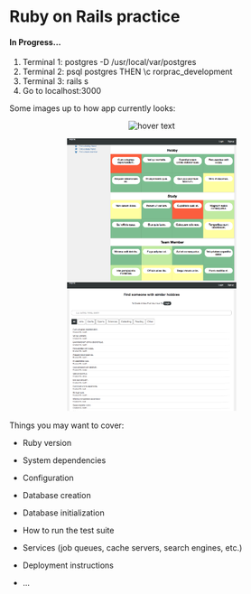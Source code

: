 # Ruby on Rails practice

#### In Progress...
1. Terminal 1: postgres -D /usr/local/var/postgres
2. Terminal 2: psql postgres THEN \c rorprac_development
3. Terminal 3: rails s
4. Go to localhost:3000

Some images up to how app currently looks:

<p align="center">
  <img src="svg1.png" width="650" title="hover text">
</p>

<p align="center">
  <img src="/app/assets/images/img-1.png" width="300" title="hover text">
  <img src="/app/assets/images/img-2.png" width="300" title="hover text">
</p>

Things you may want to cover:

* Ruby version

* System dependencies

* Configuration

* Database creation

* Database initialization

* How to run the test suite

* Services (job queues, cache servers, search engines, etc.)

* Deployment instructions

* ...
